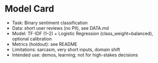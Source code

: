 # Model Card
- Task: Binary sentiment classification
- Data: short user reviews (no PII), see DATA.md
- Model: TF-IDF (1–2) + Logistic Regression (class_weight=balanced), optional calibration
- Metrics (holdout): see README
- Limitations: sarcasm, very short inputs, domain shift
- Intended use: demos, learning; not for high-stakes decisions
